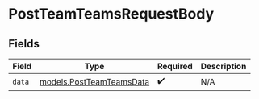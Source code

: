 # PostTeamTeamsRequestBody


## Fields

| Field                                                      | Type                                                       | Required                                                   | Description                                                |
| ---------------------------------------------------------- | ---------------------------------------------------------- | ---------------------------------------------------------- | ---------------------------------------------------------- |
| `data`                                                     | [models.PostTeamTeamsData](../models/postteamteamsdata.md) | :heavy_check_mark:                                         | N/A                                                        |